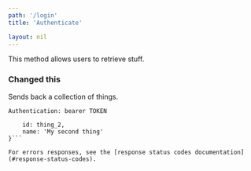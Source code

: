 ```yaml
---
path: '/login'
title: 'Authenticate'

layout: nil
---
```


This method allows users to retrieve stuff.

### Changed this

Sends back a collection of things.

```Authentication: bearer TOKEN```
```{
    id: thing_2,
    name: 'My second thing'
}```

For errors responses, see the [response status codes documentation](#response-status-codes).

